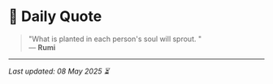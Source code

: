 # 📜 Daily Quote

> "What is planted in each person's soul will sprout.  "  
> — **Rumi**

---

_Last updated: 08 May 2025 ⏳_

